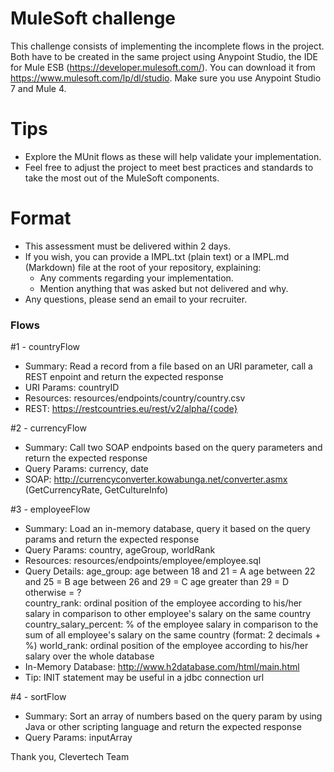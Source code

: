 # MuleSoft challenge

This challenge consists of implementing the incomplete flows in the project.
Both have to be created in the same project using Anypoint Studio, the IDE for Mule ESB (https://developer.mulesoft.com/). 
You can download it from https://www.mulesoft.com/lp/dl/studio. 
Make sure you use Anypoint Studio 7 and Mule 4.

# Tips
* Explore the MUnit flows as these will help validate your implementation.
* Feel free to adjust the project to meet best practices and standards to take the most out of the MuleSoft components.

# Format
* This assessment must be delivered within 2 days.
* If you wish, you can provide a IMPL.txt (plain text) or a IMPL.md (Markdown) file at the root of your repository, explaining:
    * Any comments regarding your implementation.
    * Mention anything that was asked but not delivered and why.
* Any questions, please send an email to your recruiter.

### Flows ###

#1 - countryFlow

 * Summary: Read a record from a file based on an URI parameter, call a REST enpoint and return the expected response
 * URI Params: countryID
 * Resources: resources/endpoints/country/country.csv
 * REST: https://restcountries.eu/rest/v2/alpha/{code}

#2 - currencyFlow

 * Summary: Call two SOAP endpoints based on the query parameters and return the expected response
 * Query Params: currency, date
 * SOAP: http://currencyconverter.kowabunga.net/converter.asmx (GetCurrencyRate, GetCultureInfo)

#3 - employeeFlow

 * Summary: Load an in-memory database, query it based on the query params and return the expected response
 * Query Params: country, ageGroup, worldRank
 * Resources: resources/endpoints/employee/employee.sql
 * Query Details: 
	age_group: 
		age between 18 and 21 = A
		age between 22 and 25 = B
		age between 26 and 29 = C
		age greater than 29   = D
		otherwise             = ?		
	country_rank: ordinal position of the employee according to his/her salary in comparison to other employee's salary on the same country
	country_salary_percent: % of the employee salary in comparison to the sum of all employee's salary on the same country (format: 2 decimals + %)
	world_rank: ordinal position of the employee according to his/her salary over the whole database  
 * In-Memory Database: http://www.h2database.com/html/main.html
 * Tip: INIT statement may be useful in a jdbc connection url

#4 - sortFlow

 * Summary: Sort an array of numbers based on the query param by using Java or other scripting language and return the expected response
 * Query Params: inputArray  

Thank you,
Clevertech Team